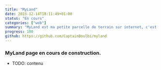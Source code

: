 ```yaml
---
title: "MyLand"
date: 2023-12-14T18:11:49+01:00
status: "En cours"
categories: ["web"]
summary: "MyLand est ma petite parcelle de terrain sur internet, c'est ce site web, fabriqué avec le framework hugo"
progress: 100
github: https://github.com/CaptainBoulbi/myland
---
```


### MyLand page en cours de construction.

- TODO: contenu
